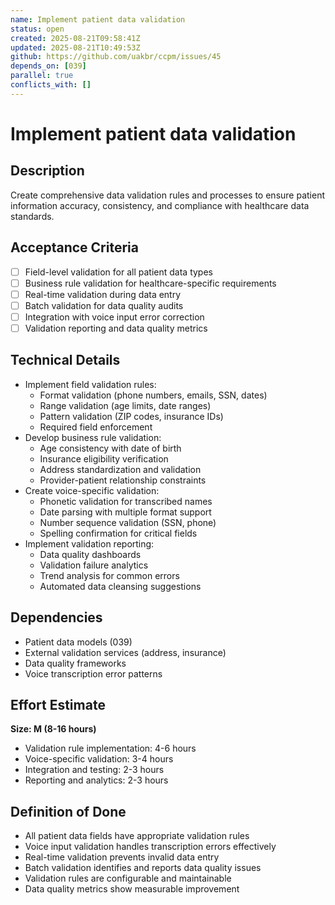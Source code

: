 ```yaml
---
name: Implement patient data validation
status: open
created: 2025-08-21T09:58:41Z
updated: 2025-08-21T10:49:53Z
github: https://github.com/uakbr/ccpm/issues/45
depends_on: [039]
parallel: true
conflicts_with: []
---
```


# Implement patient data validation

## Description
Create comprehensive data validation rules and processes to ensure patient information accuracy, consistency, and compliance with healthcare data standards.

## Acceptance Criteria
- [ ] Field-level validation for all patient data types
- [ ] Business rule validation for healthcare-specific requirements
- [ ] Real-time validation during data entry
- [ ] Batch validation for data quality audits
- [ ] Integration with voice input error correction
- [ ] Validation reporting and data quality metrics

## Technical Details
- Implement field validation rules:
  - Format validation (phone numbers, emails, SSN, dates)
  - Range validation (age limits, date ranges)
  - Pattern validation (ZIP codes, insurance IDs)
  - Required field enforcement
- Develop business rule validation:
  - Age consistency with date of birth
  - Insurance eligibility verification
  - Address standardization and validation
  - Provider-patient relationship constraints
- Create voice-specific validation:
  - Phonetic validation for transcribed names
  - Date parsing with multiple format support
  - Number sequence validation (SSN, phone)
  - Spelling confirmation for critical fields
- Implement validation reporting:
  - Data quality dashboards
  - Validation failure analytics
  - Trend analysis for common errors
  - Automated data cleansing suggestions

## Dependencies
- Patient data models (039)
- External validation services (address, insurance)
- Data quality frameworks
- Voice transcription error patterns

## Effort Estimate
**Size: M (8-16 hours)**
- Validation rule implementation: 4-6 hours
- Voice-specific validation: 3-4 hours
- Integration and testing: 2-3 hours
- Reporting and analytics: 2-3 hours

## Definition of Done
- All patient data fields have appropriate validation rules
- Voice input validation handles transcription errors effectively
- Real-time validation prevents invalid data entry
- Batch validation identifies and reports data quality issues
- Validation rules are configurable and maintainable
- Data quality metrics show measurable improvement
